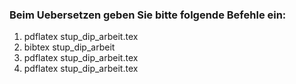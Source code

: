 ### Beim Uebersetzen geben Sie bitte folgende Befehle ein:

 1. pdflatex stup_dip_arbeit.tex
 2. bibtex stup_dip_arbeit
 3. pdflatex stup_dip_arbeit.tex
 4. pdflatex stup_dip_arbeit.tex
